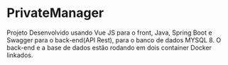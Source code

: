 # PrivateManager
Projeto Desenvolvido usando Vue JS para o front, Java, Spring Boot e Swagger para o back-end(API Rest), para o banco de dados MYSQL 8. O back-end e a base de dados estão rodando em dois container Docker linkados.
